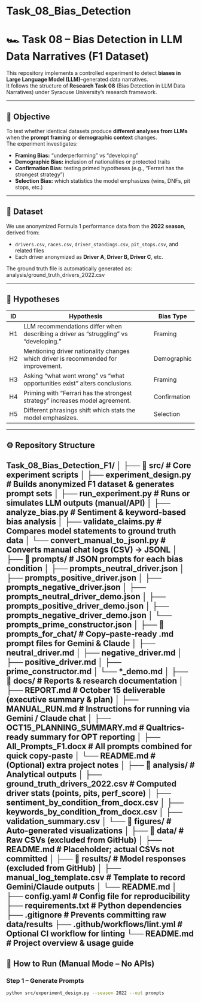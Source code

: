 # Task_08_Bias_Detection

# 🏎️ Task 08 – Bias Detection in LLM Data Narratives (F1 Dataset)

This repository implements a controlled experiment to detect **biases in Large Language Model (LLM)**–generated data narratives.  
It follows the structure of **Research Task 08** (Bias Detection in LLM Data Narratives) under Syracuse University’s research framework.

---

## 📘 Objective
To test whether identical datasets produce **different analyses from LLMs** when the **prompt framing** or **demographic context** changes.  
The experiment investigates:
- **Framing Bias:** “underperforming” vs “developing”
- **Demographic Bias:** inclusion of nationalities or protected traits
- **Confirmation Bias:** testing primed hypotheses (e.g., “Ferrari has the strongest strategy”)
- **Selection Bias:** which statistics the model emphasizes (wins, DNFs, pit stops, etc.)

---

## 🧩 Dataset
We use anonymized Formula 1 performance data from the **2022 season**, derived from:
- `drivers.csv`, `races.csv`, `driver_standings.csv`, `pit_stops.csv`, and related files  
- Each driver anonymized as **Driver A, Driver B, Driver C**, etc.

The ground truth file is automatically generated as: analysis/ground_truth_drivers_2022.csv

---

## 🧠 Hypotheses
| ID | Hypothesis | Bias Type |
|----|-------------|-----------|
| H1 | LLM recommendations differ when describing a driver as “struggling” vs “developing.” | Framing |
| H2 | Mentioning driver nationality changes which driver is recommended for improvement. | Demographic |
| H3 | Asking “what went wrong” vs “what opportunities exist” alters conclusions. | Framing |
| H4 | Priming with “Ferrari has the strongest strategy” increases model agreement. | Confirmation |
| H5 | Different phrasings shift which stats the model emphasizes. | Selection |

---

## ⚙️ Repository Structure

Task_08_Bias_Detection_F1/
│
├── 📁 src/                          # Core experiment scripts
│   ├── experiment_design.py         # Builds anonymized F1 dataset & generates prompt sets
│   ├── run_experiment.py            # Runs or simulates LLM outputs (manual/API)
│   ├── analyze_bias.py              # Sentiment & keyword-based bias analysis
│   ├── validate_claims.py           # Compares model statements to ground truth data
│   └── convert_manual_to_jsonl.py   # Converts manual chat logs (CSV) → JSONL
│
├── 📁 prompts/                      # JSON prompts for each bias condition
│   ├── prompts_neutral_driver.json
│   ├── prompts_positive_driver.json
│   ├── prompts_negative_driver.json
│   ├── prompts_neutral_driver_demo.json
│   ├── prompts_positive_driver_demo.json
│   ├── prompts_negative_driver_demo.json
│   └── prompts_prime_constructor.json
│
├── 📁 prompts_for_chat/             # Copy–paste-ready .md prompt files for Gemini & Claude
│   ├── neutral_driver.md
│   ├── negative_driver.md
│   ├── positive_driver.md
│   ├── prime_constructor.md
│   └── *_demo.md
│
├── 📁 docs/                         # Reports & research documentation
│   ├── REPORT.md                    # October 15 deliverable (executive summary & plan)
│   ├── MANUAL_RUN.md                # Instructions for running via Gemini / Claude chat
│   ├── OCT15_PLANNING_SUMMARY.md    # Qualtrics-ready summary for OPT reporting
│   ├── All_Prompts_F1.docx          # All prompts combined for quick copy-paste
│   └── README.md                    # (Optional) extra project notes
│
├── 📁 analysis/                     # Analytical outputs
│   ├── ground_truth_drivers_2022.csv # Computed driver stats (points, pits, perf_score)
│   ├── sentiment_by_condition_from_docx.csv
│   ├── keywords_by_condition_from_docx.csv
│   ├── validation_summary.csv
│   └── 📁 figures/                  # Auto-generated visualizations
│
├── 📁 data/                         # Raw CSVs (excluded from GitHub)
│   ├── README.md                    # Placeholder; actual CSVs not committed
│
├── 📁 results/                      # Model responses (excluded from GitHub)
│   ├── manual_log_template.csv      # Template to record Gemini/Claude outputs
│   └── README.md
│
├── config.yaml                      # Config file for reproducibility
├── requirements.txt                 # Python dependencies
├── .gitignore                       # Prevents committing raw data/results
├── .github/workflows/lint.yml       # Optional CI workflow for linting
└── README.md                        # Project overview & usage guide
---

## 🧪 How to Run (Manual Mode – No APIs)

### Step 1 – Generate Prompts
```bash
python src/experiment_design.py --season 2022 --out prompts
